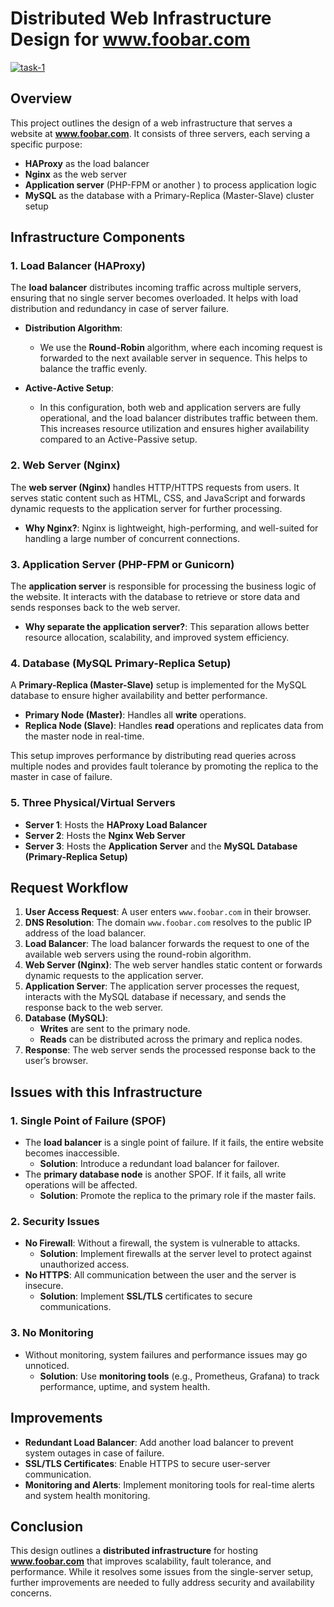 # Distributed Web Infrastructure Design for www.foobar.com

<a href="https://ibb.co/1GGyzjD"><img src="https://i.ibb.co/xqq9Fdp/task-1.png" alt="task-1" border="0"></a>

## Overview

This project outlines the design of a web infrastructure that serves a website at **www.foobar.com**. It consists of three servers, each serving a specific purpose:

- **HAProxy** as the load balancer
- **Nginx** as the web server
- **Application server** (PHP-FPM or another ) to process application logic
- **MySQL** as the database with a Primary-Replica (Master-Slave) cluster setup

## Infrastructure Components

### 1. **Load Balancer (HAProxy)**

The **load balancer** distributes incoming traffic across multiple servers, ensuring that no single server becomes overloaded. It helps with load distribution and redundancy in case of server failure.

- **Distribution Algorithm**:

  - We use the **Round-Robin** algorithm, where each incoming request is forwarded to the next available server in sequence. This helps to balance the traffic evenly.

- **Active-Active Setup**:
  - In this configuration, both web and application servers are fully operational, and the load balancer distributes traffic between them. This increases resource utilization and ensures higher availability compared to an Active-Passive setup.

### 2. **Web Server (Nginx)**

The **web server (Nginx)** handles HTTP/HTTPS requests from users. It serves static content such as HTML, CSS, and JavaScript and forwards dynamic requests to the application server for further processing.

- **Why Nginx?**: Nginx is lightweight, high-performing, and well-suited for handling a large number of concurrent connections.

### 3. **Application Server (PHP-FPM or Gunicorn)**

The **application server** is responsible for processing the business logic of the website. It interacts with the database to retrieve or store data and sends responses back to the web server.

- **Why separate the application server?**: This separation allows better resource allocation, scalability, and improved system efficiency.

### 4. **Database (MySQL Primary-Replica Setup)**

A **Primary-Replica (Master-Slave)** setup is implemented for the MySQL database to ensure higher availability and better performance.

- **Primary Node (Master)**: Handles all **write** operations.
- **Replica Node (Slave)**: Handles **read** operations and replicates data from the master node in real-time.

This setup improves performance by distributing read queries across multiple nodes and provides fault tolerance by promoting the replica to the master in case of failure.

### 5. **Three Physical/Virtual Servers**

- **Server 1**: Hosts the **HAProxy Load Balancer**
- **Server 2**: Hosts the **Nginx Web Server**
- **Server 3**: Hosts the **Application Server** and the **MySQL Database (Primary-Replica Setup)**

## Request Workflow

1. **User Access Request**: A user enters `www.foobar.com` in their browser.
2. **DNS Resolution**: The domain `www.foobar.com` resolves to the public IP address of the load balancer.
3. **Load Balancer**: The load balancer forwards the request to one of the available web servers using the round-robin algorithm.
4. **Web Server (Nginx)**: The web server handles static content or forwards dynamic requests to the application server.
5. **Application Server**: The application server processes the request, interacts with the MySQL database if necessary, and sends the response back to the web server.
6. **Database (MySQL)**:
   - **Writes** are sent to the primary node.
   - **Reads** can be distributed across the primary and replica nodes.
7. **Response**: The web server sends the processed response back to the user’s browser.

## Issues with this Infrastructure

### 1. **Single Point of Failure (SPOF)**

- The **load balancer** is a single point of failure. If it fails, the entire website becomes inaccessible.
  - **Solution**: Introduce a redundant load balancer for failover.
- The **primary database node** is another SPOF. If it fails, all write operations will be affected.
  - **Solution**: Promote the replica to the primary role if the master fails.

### 2. **Security Issues**

- **No Firewall**: Without a firewall, the system is vulnerable to attacks.
  - **Solution**: Implement firewalls at the server level to protect against unauthorized access.
- **No HTTPS**: All communication between the user and the server is insecure.
  - **Solution**: Implement **SSL/TLS** certificates to secure communications.

### 3. **No Monitoring**

- Without monitoring, system failures and performance issues may go unnoticed.
  - **Solution**: Use **monitoring tools** (e.g., Prometheus, Grafana) to track performance, uptime, and system health.

## Improvements

- **Redundant Load Balancer**: Add another load balancer to prevent system outages in case of failure.
- **SSL/TLS Certificates**: Enable HTTPS to secure user-server communication.
- **Monitoring and Alerts**: Implement monitoring tools for real-time alerts and system health monitoring.

## Conclusion

This design outlines a **distributed infrastructure** for hosting **www.foobar.com** that improves scalability, fault tolerance, and performance. While it resolves some issues from the single-server setup, further improvements are needed to fully address security and availability concerns.
